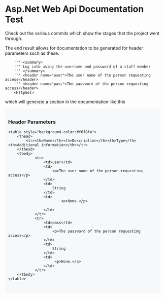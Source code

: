 # Asp.Net Web Api Documentation Test

Check out the various commits which show the stages that the project went through.

The end result allows for documentation to be generated for header parameters such as these:

        ''' <summary>
        ''' Log into using the username and password of a staff member
        ''' </summary>
        ''' <header name="user">The user name of the person requesting access</header>
        ''' <header name="pass">The password of the person requesting access</header>
        <HttpGet>


which will generate a section in the documentation like this

<dl>
<div style="background-color:#f6f8fa; padding:10px">
<h3>Header Parameters</h3>
        
    <table style="background-color:#f6f8fa">
        <thead>
            <tr><th>Name</th><th>Description</th><th>Type</th><th>Additional information</th></tr>
        </thead>
        <tbody>
                <tr>
                    <td>user</td>
                    <td>
                        <p>The user name of the person requesting access</p>
                    </td>
                    <td>
                        String
                    </td>
                    <td>
                            <p>None.</p>
 
                    </td>
                </tr>
                <tr>
                    <td>pass</td>
                    <td>
                        <p>The password of the person requesting access</p>
                    </td>
                    <td>
                        String
                    </td>
                    <td>
                         <p>None.</p>
                    </td>
                </tr>
        </tbody>
    </table><br></div></dl>
